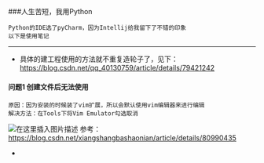 
###人生苦短，我用Python

    Python的IDE选了pyCharm，因为Intellij给我留下了不错的印象
    以下是使用笔记
*********************

   * 具体的建工程使用的方法就不重复造轮子了，见下：
https://blog.csdn.net/qq_40130759/article/details/79421242

#### 问题1 创建文件后无法使用
	原因：因为安装的时候装了vim扩展，所以会默认使用vim编辑器来进行编辑
	解决方法：在Tools下将Vim Emulator勾选取消
![在这里插入图片描述](https://img-blog.csdnimg.cn/20190712014636354.png?x-oss-process=image/watermark,type_ZmFuZ3poZW5naGVpdGk,shadow_10,text_aHR0cHM6Ly9ibG9nLmNzZG4ubmV0L3FxXzQwODc0NzYw,size_16,color_FFFFFF,t_70)
参考：https://blog.csdn.net/xiangshangbashaonian/article/details/80990435

* 

